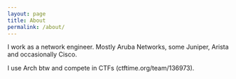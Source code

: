 ```yaml
---
layout: page
title: About
permalink: /about/
---
```


I work as a network engineer. Mostly Aruba Networks, some Juniper, Arista and occasionally Cisco.


I use Arch btw and compete in CTFs (ctftime.org/team/136973).